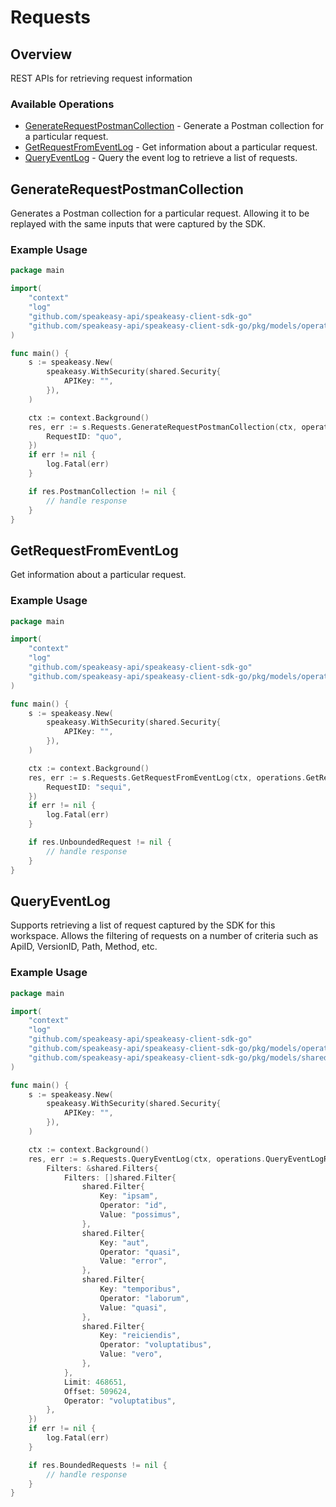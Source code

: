 # Requests

## Overview

REST APIs for retrieving request information

### Available Operations

* [GenerateRequestPostmanCollection](#generaterequestpostmancollection) - Generate a Postman collection for a particular request.
* [GetRequestFromEventLog](#getrequestfromeventlog) - Get information about a particular request.
* [QueryEventLog](#queryeventlog) - Query the event log to retrieve a list of requests.

## GenerateRequestPostmanCollection

Generates a Postman collection for a particular request. 
Allowing it to be replayed with the same inputs that were captured by the SDK.

### Example Usage

```go
package main

import(
	"context"
	"log"
	"github.com/speakeasy-api/speakeasy-client-sdk-go"
	"github.com/speakeasy-api/speakeasy-client-sdk-go/pkg/models/operations"
)

func main() {
    s := speakeasy.New(
        speakeasy.WithSecurity(shared.Security{
            APIKey: "",
        }),
    )

    ctx := context.Background()
    res, err := s.Requests.GenerateRequestPostmanCollection(ctx, operations.GenerateRequestPostmanCollectionRequest{
        RequestID: "quo",
    })
    if err != nil {
        log.Fatal(err)
    }

    if res.PostmanCollection != nil {
        // handle response
    }
}
```

## GetRequestFromEventLog

Get information about a particular request.

### Example Usage

```go
package main

import(
	"context"
	"log"
	"github.com/speakeasy-api/speakeasy-client-sdk-go"
	"github.com/speakeasy-api/speakeasy-client-sdk-go/pkg/models/operations"
)

func main() {
    s := speakeasy.New(
        speakeasy.WithSecurity(shared.Security{
            APIKey: "",
        }),
    )

    ctx := context.Background()
    res, err := s.Requests.GetRequestFromEventLog(ctx, operations.GetRequestFromEventLogRequest{
        RequestID: "sequi",
    })
    if err != nil {
        log.Fatal(err)
    }

    if res.UnboundedRequest != nil {
        // handle response
    }
}
```

## QueryEventLog

Supports retrieving a list of request captured by the SDK for this workspace.
Allows the filtering of requests on a number of criteria such as ApiID, VersionID, Path, Method, etc.

### Example Usage

```go
package main

import(
	"context"
	"log"
	"github.com/speakeasy-api/speakeasy-client-sdk-go"
	"github.com/speakeasy-api/speakeasy-client-sdk-go/pkg/models/operations"
	"github.com/speakeasy-api/speakeasy-client-sdk-go/pkg/models/shared"
)

func main() {
    s := speakeasy.New(
        speakeasy.WithSecurity(shared.Security{
            APIKey: "",
        }),
    )

    ctx := context.Background()
    res, err := s.Requests.QueryEventLog(ctx, operations.QueryEventLogRequest{
        Filters: &shared.Filters{
            Filters: []shared.Filter{
                shared.Filter{
                    Key: "ipsam",
                    Operator: "id",
                    Value: "possimus",
                },
                shared.Filter{
                    Key: "aut",
                    Operator: "quasi",
                    Value: "error",
                },
                shared.Filter{
                    Key: "temporibus",
                    Operator: "laborum",
                    Value: "quasi",
                },
                shared.Filter{
                    Key: "reiciendis",
                    Operator: "voluptatibus",
                    Value: "vero",
                },
            },
            Limit: 468651,
            Offset: 509624,
            Operator: "voluptatibus",
        },
    })
    if err != nil {
        log.Fatal(err)
    }

    if res.BoundedRequests != nil {
        // handle response
    }
}
```
